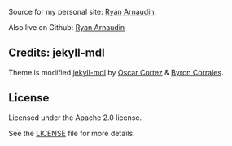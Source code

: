 Source for my personal site: [Ryan Arnaudin](http://ryanarnaudin.com).

Also live on Github: [Ryan Arnaudin](http://arnaudin.github.io/)

## Credits: jekyll-mdl
Theme is modified [jekyll-mdl](https://github.com/gdg-managua/jekyll-mdl) by [Oscar Cortez](http://github.com/oscarmcm) & [Byron Corrales](https://github.com/byroncorrales).

## License
Licensed under the Apache 2.0 license.

See the [LICENSE](/LICENSE.md) file for more details.
